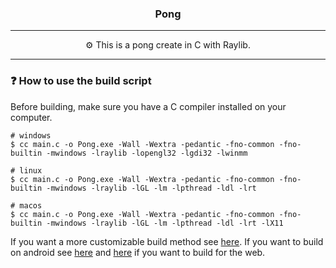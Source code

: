 <h3 align="center">Pong</h3>

---

<p align="center">⚙️ This is a pong create in C with Raylib.</p>

---

### ❓ How to use the build script

Before building, make sure you have a C compiler installed on your computer.

~~~shell
# windows
$ cc main.c -o Pong.exe -Wall -Wextra -pedantic -fno-common -fno-builtin -mwindows -lraylib -lopengl32 -lgdi32 -lwinmm

# linux
$ cc main.c -o Pong.exe -Wall -Wextra -pedantic -fno-common -fno-builtin -mwindows -lraylib -lGL -lm -lpthread -ldl -lrt

# macos
$ cc main.c -o Pong.exe -Wall -Wextra -pedantic -fno-common -fno-builtin -mwindows -lraylib -lGL -lm -lpthread -ldl -lrt -lX11
~~~

If you want a more customizable build method see <a href="https://github.com/raysan5/raylib/blob/master/examples/Makefile">here</a>.
If you want to build on android see <a href="https://github.com/raysan5/raylib/blob/master/examples/Makefile.Android">here</a> and <a href="https://github.com/raysan5/raylib/blob/master/examples/Makefile.Web">here</a> if you want to build for the web.
